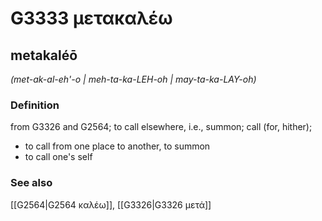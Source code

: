 # G3333 μετακαλέω

## metakaléō

_(met-ak-al-eh'-o | meh-ta-ka-LEH-oh | may-ta-ka-LAY-oh)_

### Definition

from G3326 and G2564; to call elsewhere, i.e., summon; call (for, hither); 

- to call from one place to another, to summon
- to call one's self

### See also

[[G2564|G2564 καλέω]], [[G3326|G3326 μετά]]
